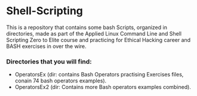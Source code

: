 # Shell-Scripting

This is a repository that contains some bash Scripts, organized in directories, made as part of the Applied Linux Command Line and Shell Scripting Zero to Elite course and practicing for Ethical Hacking career and BASH exercises in over the wire.
### Directories that you will find:
- OperatorsEx (dir: contains Bash Operators practising Exercises files, conain 74 bash operators examples).
- OperatorsEx2 (dir: Contains more Bash operators examples combined).

